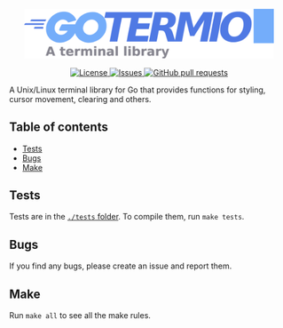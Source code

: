 <p align="center">
	<img width="450px" src="res/logo.png">
</p>

<p align="center">
	<a href="./LICENSE">
		<img alt="License" src="https://img.shields.io/badge/license-GPL-blue?color=7aca00"/>
	</a>
	<a href="https://github.com/LordOfTrident/gotermio/issues">
		<img alt="Issues" src="https://img.shields.io/github/issues/LordOfTrident/gotermio?color=0088ff"/>
	</a>
	<a href="https://github.com/LordOfTrident/gotermio/pulls">
		<img alt="GitHub pull requests" src="https://img.shields.io/github/issues-pr/LordOfTrident/gotermio?color=0088ff"/>
	</a>
</p>

A Unix/Linux terminal library for Go that provides functions for styling, cursor movement, clearing
and others.

## Table of contents
* [Tests](#tests)
* [Bugs](#bugs)
* [Make](#make)

## Tests
Tests are in the [`./tests` folder](./tests). To compile them, run `make tests`.

## Bugs
If you find any bugs, please create an issue and report them.

## Make
Run `make all` to see all the make rules.
